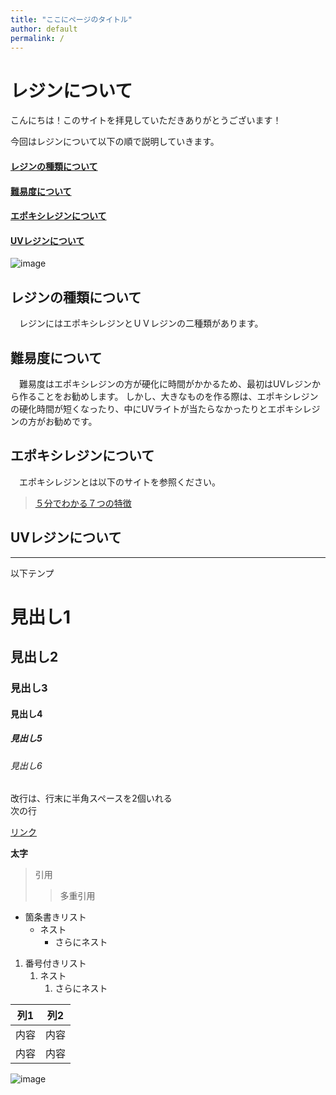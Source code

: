 ```yaml
---
title: "ここにページのタイトル"
author: default
permalink: /
---
```

# レジンについて
こんにちは！このサイトを拝見していただきありがとうございます！

今回はレジンについて以下の順で説明していきます。

#### [レジンの種類について](/#chapter1)
#### [難易度について](/#chapter2)
#### [エポキシレジンについて](/#chapter3)
#### [UVレジンについて](/#chapter4)

![image](https://www.photolibrary.jp/mhd3/img635/450-20181001145956262951.jpg)

<a id="chapter1"></a>
## レジンの種類について
　レジンにはエポキシレジンとＵＶレジンの二種類があります。
 <a id="chapter2"></a>
## 難易度について
　難易度はエポキシレジンの方が硬化に時間がかかるため、最初はUVレジンから作ることをお勧めします。  しかし、大きなものを作る際は、エポキシレジンの硬化時間が短くなったり、中にUVライトが当たらなかったりとエポキシレジンの方がお勧めです。
 <a id="chapter3"></a>
## エポキシレジンについて
　エポキシレジンとは以下のサイトを参照ください。  
>[５分でわかる７つの特徴](https://happyresin.jp/what-is-epoxy-resin/#i)

 <a id="chapter4"></a>
## UVレジンについて


---

以下テンプ

# 見出し1
## 見出し2
### 見出し3
#### 見出し4
##### 見出し5
###### 見出し6

改行は、行末に半角スペースを2個いれる  
次の行

[リンク](https://www.google.co.jp/)

**太字**

> 引用
>> 多重引用


- 箇条書きリスト
  - ネスト
    - さらにネスト


1. 番号付きリスト
   1. ネスト
      1. さらにネスト

  
| 列1  | 列2  |
|-----|-----|
| 内容  | 内容  |
| 内容  | 内容  |

![image](/220422_GitHubPages/assets/images/logo-150.png)
